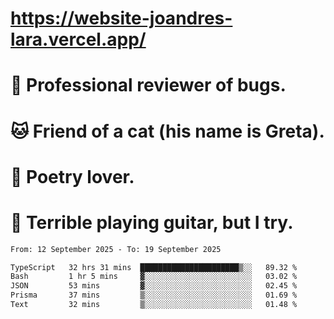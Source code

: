 # https://website-joandres-lara.vercel.app/
# 🐛 Professional reviewer of bugs.
# 🐱 Friend of a cat (his name is Greta).
# 📜 Poetry lover.
# 🎸 Terrible playing guitar, but I try.

<!--START_SECTION:waka-->

```txt
From: 12 September 2025 - To: 19 September 2025

TypeScript   32 hrs 31 mins  ██████████████████████▒░░   89.32 %
Bash         1 hr 5 mins     ▓░░░░░░░░░░░░░░░░░░░░░░░░   03.02 %
JSON         53 mins         ▓░░░░░░░░░░░░░░░░░░░░░░░░   02.45 %
Prisma       37 mins         ▒░░░░░░░░░░░░░░░░░░░░░░░░   01.69 %
Text         32 mins         ▒░░░░░░░░░░░░░░░░░░░░░░░░   01.48 %
```

<!--END_SECTION:waka-->
